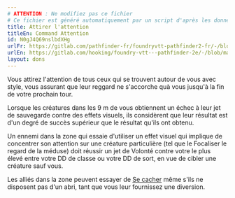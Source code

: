 ```yaml
---
# ATTENTION : Ne modifiez pas ce fichier
# Ce fichier est généré automatiquement par un script d'après les données du module Foundry VTT officiel et de sa traduction
title: Attirer l'attention
titleEn: Command Attention
id: N0gJ4Q69nslbdXHg
urlFr: https://gitlab.com/pathfinder-fr/foundryvtt-pathfinder2-fr/-/blob/master/data/feats/N0gJ4Q69nslbdXHg.htm
urlEn: https://gitlab.com/hooking/foundry-vtt---pathfinder-2e/-/blob/master/packs/data/feats.db/command-attention.json
layout: dons
---
```

Vous attirez l'attention de tous ceux qui se trouvent autour de vous avec style, vous assurant que leur reggard ne s'accorche quà vous jusqu'à la fin de votre prochain tour.

Lorsque les créatures dans les 9 m de vous obtiennent un échec à leur jet de sauvegarde contre des effets visuels, ils considèrent que leur résultat est d'un degré de succès supérieur que le résultat qu'ils ont obtenu.

Un ennemi dans la zone qui essaie d'utiliser un effet visuel qui implique de concentrer son attention sur une créature particulière (tel que le Focaliser le regard de la méduse) doit réussir un jet de Volonté contre votre le plus élevé entre votre DD de classe ou votre DD de sort, en vue de cibler une créature sauf vous.

Les alliés dans la zone peuvent essayer de [Se cacher](../actions/se-cacher.md) même s'ils ne disposent pas d'un abri, tant que vous leur fournissez une diversion.
